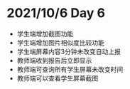# 2021/10/6 Day 6

- 学生端增加截图功能
- 学生端增加图片相似度比较功能
- 学生端屏幕内容3分钟未改变自动上报
- 教师端收到报告后立即显示
- 教师端可查询所有学生屏幕未改变时间
- 教师端可以查看学生屏幕截图